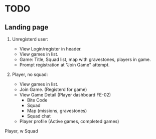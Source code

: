 # TODO

## Landing page

1. Unregisterd user:

   - View Login/register in header.
   - View games in list.
   - Game: Title, Squad list, map with gravestones, players in game.
   - Prompt registration at "Join Game" attempt.

2. Player, no squad:
   - View games in list.
   - Join Game. (Registerd for game)
   - View Game Detail (Player dashboard FE-02)
     - Bite Code
     - Squad
     - Map (missions, gravestones)
     - Squad chat
   - Player profile (Active games, completed games)

Player, w Squad
